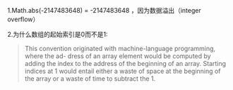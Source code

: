 1.Math.abs(-2147483648) = -2147483648 ，因为数据溢出（integer overflow）

2.为什么数组的起始索引是0而不是1:

> This convention originated with machine-language programming, where the ad- dress of an array element would be computed by adding the index to the address of the beginning of an array. Starting indices at 1 would entail either a waste of space at the beginning of the array or a waste of time to subtract the 1.

